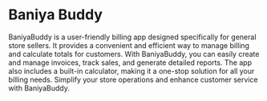 # Baniya Buddy

BaniyaBuddy is a user-friendly billing app designed specifically for general store sellers. It provides a convenient and efficient way to manage billing and calculate totals for customers. With BaniyaBuddy, you can easily create and manage invoices, track sales, and generate detailed reports. The app also includes a built-in calculator, making it a one-stop solution for all your billing needs. Simplify your store operations and enhance customer service with BaniyaBuddy.

<!-- ## Getting Started

This project is a starting point for a Flutter application.

A few resources to get you started if this is your first Flutter project:

- [Lab: Write your first Flutter app](https://docs.flutter.dev/get-started/codelab)
- [Cookbook: Useful Flutter samples](https://docs.flutter.dev/cookbook)

For help getting started with Flutter development, view the
[online documentation](https://docs.flutter.dev/), which offers tutorials,
samples, guidance on mobile development, and a full API reference. -->
